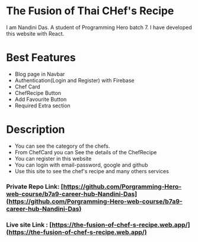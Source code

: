 # The Fusion of Thai CHef's Recipe
 I am Nandini Das. A student of Programming Hero batch 7. I have developed this website with React.
# Best Features
* Blog page in Navbar
* Authentication(Login and Register) with Firebase
* Chef Card
* ChefRecipe Button
* Add Favourite Button
* Required Extra section
# Description
* You can see the category of the chefs.
* From ChefCard you can See the details of the ChefRecipe
* You can register in this website
* You can login with email-password, google and github
* Use this site to see the chef's recipe and many others services


### Private Repo Link: [https://github.com/Porgramming-Hero-web-course/b7a9-career-hub-Nandini-Das](https://github.com/Porgramming-Hero-web-course/b7a9-career-hub-Nandini-Das)

### Live site Link : [https://the-fusion-of-chef-s-recipe.web.app/](https://the-fusion-of-chef-s-recipe.web.app/)